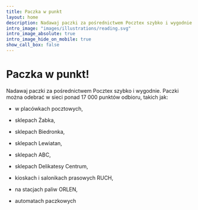 ```yaml
---
title: Paczka w punkt
layout: home
description: Nadawaj paczki za pośrednictwem Pocztex szybko i wygodnie.
intro_image: "images/illustrations/reading.svg"
intro_image_absolute: true
intro_image_hide_on_mobile: true
show_call_box: false
---
```


# Paczka w punkt!

Nadawaj paczki za pośrednictwem Pocztex szybko i wygodnie. Paczki można odebrać w sieci ponad 17 000 punktów odbioru, takich jak:

- w placówkach pocztowych,

- sklepach Żabka,

- sklepach Biedronka,

- sklepach Lewiatan,

- sklepach ABC,

- sklepach Delikatesy Centrum,

- kioskach i salonikach prasowych RUCH,

- na stacjach paliw ORLEN,

- automatach paczkowych
